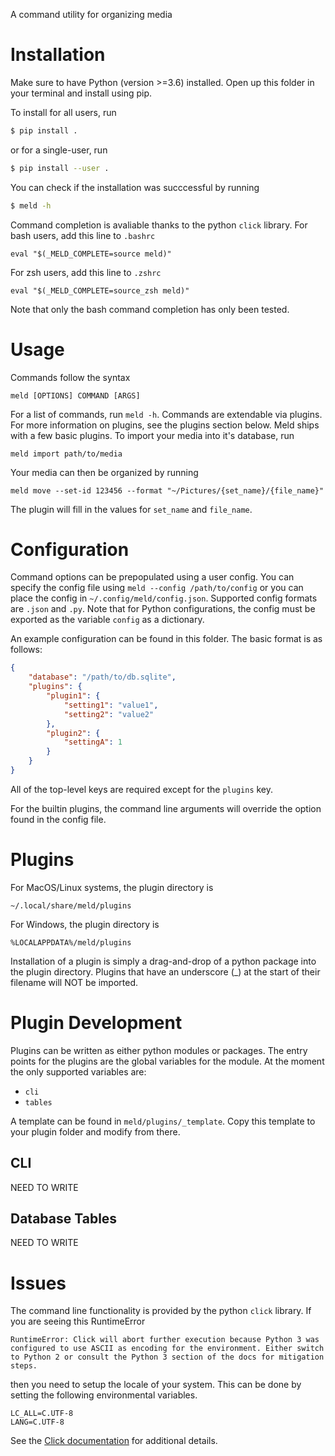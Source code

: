 A command utility for organizing media

# Installation
Make sure to have Python (version >=3.6) installed. Open up this folder in your terminal and install using pip.

To install for all users, run
``` bash
$ pip install .
```
or for a single-user, run
``` bash
$ pip install --user .
```

You can check if the installation was succcessful by running
``` bash
$ meld -h
```

Command completion is avaliable thanks to the python `click` library. For bash users, add this line to `.bashrc`
```
eval "$(_MELD_COMPLETE=source meld)"
```
For zsh users, add this line to `.zshrc`
```
eval "$(_MELD_COMPLETE=source_zsh meld)"
```
Note that only the bash command completion has only been tested.

# Usage
Commands follow the syntax
```
meld [OPTIONS] COMMAND [ARGS]
```
For a list of commands, run `meld -h`. Commands are extendable via plugins. For more information on plugins, see the plugins section below. Meld ships with a few basic plugins. To import your media into it's database, run
```
meld import path/to/media
```
Your media can then be organized by running
```
meld move --set-id 123456 --format "~/Pictures/{set_name}/{file_name}"
```
The plugin will fill in the values for `set_name` and `file_name`.

# Configuration
Command options can be prepopulated using a user config. You can specify the config file using `meld --config /path/to/config` or you can place the config in `~/.config/meld/config.json`. Supported config formats are `.json` and `.py`. Note that for Python configurations, the config must be exported as the variable `config` as a dictionary.

An example configuration can be found in this folder. The basic format is as follows:
``` json
{
	"database": "/path/to/db.sqlite",
	"plugins": {
		"plugin1": {
			"setting1": "value1",
			"setting2": "value2"
		},
		"plugin2": {
			"settingA": 1
		}
	}
}
```
All of the top-level keys are required except for the `plugins` key.

For the builtin plugins, the command line arguments will override the option found in the config file.

# Plugins
For MacOS/Linux systems, the plugin directory is
```
~/.local/share/meld/plugins
```
For Windows, the plugin directory is
```
%LOCALAPPDATA%/meld/plugins
```
Installation of a plugin is simply a drag-and-drop of a python package into the plugin directory. Plugins that have an underscore (_) at the start of their filename will NOT be imported.

# Plugin Development
Plugins can be written as either python modules or packages. The entry points for the plugins are the global variables for the module. At the moment the only supported variables are:

- `cli`
- `tables`

A template can be found in `meld/plugins/_template`. Copy this template to your plugin folder and modify from there.

## CLI
NEED TO WRITE

## Database Tables
NEED TO WRITE

# Issues
The command line functionality is provided by the python `click` library. If you are seeing this RuntimeError
```
RuntimeError: Click will abort further execution because Python 3 was configured to use ASCII as encoding for the environment. Either switch to Python 2 or consult the Python 3 section of the docs for mitigation steps.
```
then you need to setup the locale of your system. This can be done by setting the following environmental variables.
``` 
LC_ALL=C.UTF-8
LANG=C.UTF-8
```
See the [Click documentation](https://click.palletsprojects.com/en/7.x/python3/#python-3-surrogate-handling) for additional details.